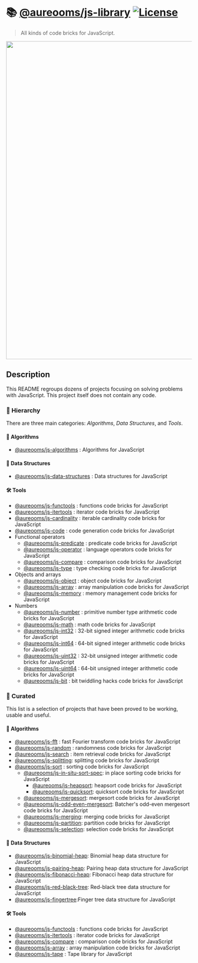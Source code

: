 :books: [@aureooms/js-library](http://aureooms.github.io/js-library)
[![License](https://img.shields.io/github/license/aureooms/js-library.svg?style=flat)](https://raw.githubusercontent.com/aureooms/js-library/master/LICENSE)
==

> All kinds of code bricks for JavaScript.

<img src="https://arc-photo-larazon.s3.amazonaws.com/eu-central-1-prod/public/ZWNIU5YSUZFL5LNVWU7EM3CERE.png" width="864">


## Description

This README regroups dozens of projects focusing on solving problems with JavaScript. This project itself does not contain any code.

### :telescope: Hierarchy

There are three main categories: *Algorithms*, *Data Structures*, and *Tools*.

#### :rocket: Algorithms
- [@aureooms/js-algorithms](https://github.com/aureooms/js-algorithms) : Algorithms for JavaScript

#### :herb: Data Structures
- [@aureooms/js-data-structures](https://github.com/aureooms/js-data-structures) : Data structures for JavaScript

#### :hammer_and_wrench: Tools
- [@aureooms/js-functools](https://github.com/aureooms/js-functools) : functions code bricks for JavaScript
- [@aureooms/js-itertools](https://github.com/aureooms/js-itertools) : iterator code bricks for JavaScript
- [@aureooms/js-cardinality](https://github.com/aureooms/js-cardinality) : iterable cardinality code bricks for JavaScript
- [@aureooms/js-code](https://github.com/aureooms/js-code) : code generation code bricks for JavaScript
- Functional operators
  - [@aureooms/js-predicate](https://github.com/aureooms/js-predicate) : predicate code bricks for JavaScript
  - [@aureooms/js-operator](https://github.com/aureooms/js-operator) : language operators code bricks for JavaScript
  - [@aureooms/js-compare](https://github.com/aureooms/js-compare) : comparison code bricks for JavaScript
  - [@aureooms/js-type](https://github.com/aureooms/js-type) : type checking code bricks for JavaScript
- Objects and arrays
  - [@aureooms/js-object](https://github.com/aureooms/js-object) : object code bricks for JavaScript
  - [@aureooms/js-array](https://github.com/aureooms/js-array) : array manipulation code bricks for JavaScript
  - [@aureooms/js-memory](https://github.com/aureooms/js-memory) : memory management code bricks for JavaScript
- Numbers
  - [@aureooms/js-number](https://github.com/aureooms/js-number) : primitive number type arithmetic code bricks for JavaScript
  - [@aureooms/js-math](https://github.com/aureooms/js-math) : math code bricks for JavaScript
  - [@aureooms/js-int32](https://github.com/aureooms/js-int32) : 32-bit signed integer arithmetic code bricks for JavaScript
  - [@aureooms/js-int64](https://github.com/aureooms/js-int64) : 64-bit signed integer arithmetic code bricks for JavaScript
  - [@aureooms/js-uint32](https://github.com/aureooms/js-uint32) : 32-bit unsigned integer arithmetic code bricks for JavaScript
  - [@aureooms/js-uint64](https://github.com/aureooms/js-uint64) : 64-bit unsigned integer arithmetic code bricks for JavaScript
  - [@aureooms/js-bit](https://github.com/aureooms/js-bit) : bit twiddling hacks code bricks for JavaScript

### :peach: Curated

This list is a selection of projects that have been proved to be working, usable and useful.

#### :rocket: Algorithms
  - [@aureooms/js-fft](https://github.com/aureooms/js-fft) : fast Fourier transform code bricks for JavaScript
  - [@aureooms/js-random](https://github.com/aureooms/js-random) : randomness code bricks for JavaScript
  - [@aureooms/js-search](https://github.com/aureooms/js-search) : item retrieval code bricks for JavaScript
  - [@aureooms/js-splitting](https://github.com/aureooms/js-splitting): splitting code bricks for JavaScript
  - [@aureooms/js-sort](https://github.com/aureooms/js-sort) : sorting code bricks for JavaScript
    - [@aureooms/js-in-situ-sort-spec](https://github.com/aureooms/js-in-situ-sort-spec): in place sorting code bricks for JavaScript
      - [@aureooms/js-heapsort](https://github.com/aureooms/js-heapsort): heapsort code bricks for JavaScript
      - [@aureooms/js-quicksort](https://github.com/aureooms/js-quicksort): quicksort code bricks for JavaScript
    - [@aureooms/js-mergesort](https://github.com/aureooms/js-mergesort): mergesort code bricks for JavaScript
    - [@aureooms/js-odd-even-mergesort](https://github.com/aureooms/js-odd-even-mergesort): Batcher's odd-even mergesort code bricks for JavaScript
    - [@aureooms/js-merging](https://github.com/aureooms/js-merging): merging code bricks for JavaScript
    - [@aureooms/js-partition](https://github.com/aureooms/js-partition): partition code bricks for JavaScript
    - [@aureooms/js-selection](https://github.com/aureooms/js-selection): selection code bricks for JavaScript
      
#### :herb: Data Structures
  - [@aureooms/js-binomial-heap](https://github.com/aureooms/js-binomial-heap): Binomial heap data structure for JavaScript
  - [@aureooms/js-pairing-heap](https://github.com/aureooms/js-pairing-heap): Pairing heap data structure for JavaScript
  - [@aureooms/js-fibonacci-heap](https://github.com/aureooms/js-fibonacci-heap): Fibonacci heap data structure for JavaScript
  - [@aureooms/js-red-black-tree](https://github.com/aureooms/js-red-black-tree): Red-black tree data structure for JavaScript
  - [@aureooms/js-fingertree](https://github.com/aureooms/js-fingertree):Finger tree data structure for JavaScript
    
#### :hammer_and_wrench: Tools
  - [@aureooms/js-functools](https://github.com/aureooms/js-functools) : functions code bricks for JavaScript
  - [@aureooms/js-itertools](https://github.com/aureooms/js-itertools) : iterator code bricks for JavaScript
  - [@aureooms/js-compare](https://github.com/aureooms/js-compare) : comparison code bricks for JavaScript
  - [@aureooms/js-array](https://github.com/aureooms/js-array) : array manipulation code bricks for JavaScript
  - [@aureooms/js-tape](https://github.com/aureooms/js-tape) : Tape library for JavaScript
